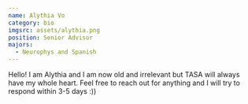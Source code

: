 ```yaml
---
name: Alythia Vo
category: bio
imgsrc: assets/alythia.png
position: Senior Advisor
majors:
  - Neurophys and Spanish
---
```

Hello! I am Alythia and I am now old and irrelevant but TASA will always have my whole heart. Feel free to reach out for anything and I will try to respond within 3-5 days :))
